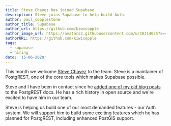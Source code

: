 ```yaml
---
title: Steve Chavez has joined Supabase
description: Steve joins Supabase to help build Auth.
author: paul_copplestone
author_title: Supabase
author_url: https://github.com/kiwicopple
author_image_url: https://avatars2.githubusercontent.com/u/10214025?s=400&u=c6775be2ae667e2acae3ccd347fed62bb3f5b3e7&v=4
authorURL: https://github.com/kiwicopple
tags:
  - supabase
  - hiring
date: '15-06-2020'
---
```


This month we welcome [Steve Chavez](https://github.com/steve-chavez) to the team. Steve is a maintainer of PostgREST, one of the core tools which makes Supabase possible.

<!--truncate-->

Steve and I have been in contact since he [added one of my old blog posts](https://github.com/PostgREST/postgrest-docs/commit/3dde972d31519d3afc319015bce1dc0f73adeb8e#commitcomment-35312841) to the PostgREST docs. He has a rich history in open source and we're excited to have him in our team.

Steve is helping us build one of our most demanded features - our Auth system. We will support him to build some exciting features which he has planned for PostgREST, including enhanced PostGIS support.
